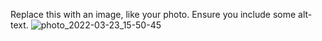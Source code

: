 Replace this with an image, like your photo. Ensure you include some alt-text.
![photo_2022-03-23_15-50-45](https://user-images.githubusercontent.com/85043952/176884429-07f377c7-2fbd-4d35-89c6-a1748a4d3c67.jpg)
